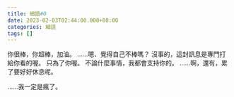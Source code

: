 ```yaml
---
title: 細語#0
date: 2023-02-03T02:44:00.000+08:00
categories: 細語
tags: []
---
```

你很棒，你超棒，加油。
……嗯、覺得自己不棒嗎？
沒事的，這封訊息是專門打給你看的喔。
只為了你喔。
不論什麼事情，我都會支持你的。
……啊，還有，累了要好好休息呢。


……我一定是瘋了。
